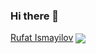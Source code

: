### Hi there 👋
<div class="badge-base LI-profile-badge" data-locale="en_US" data-size="medium" data-theme="dark" data-type="VERTICAL" data-vanity="ismayilov449" data-version="v1"><a class="badge-base__link LI-simple-link" href="https://az.linkedin.com/in/ismayilov449?trk=profile-badge">Rufat Ismayilov</a>

  <a href="https://github.com/ismayilov449/">
  <img align="center" src="https://github-readme-stats.vercel.app/api?username=ismayilov449&theme=tokyonight&show_icons=true&count_private=true&hide_border=true" />
</a>

</div>

  
  
              

